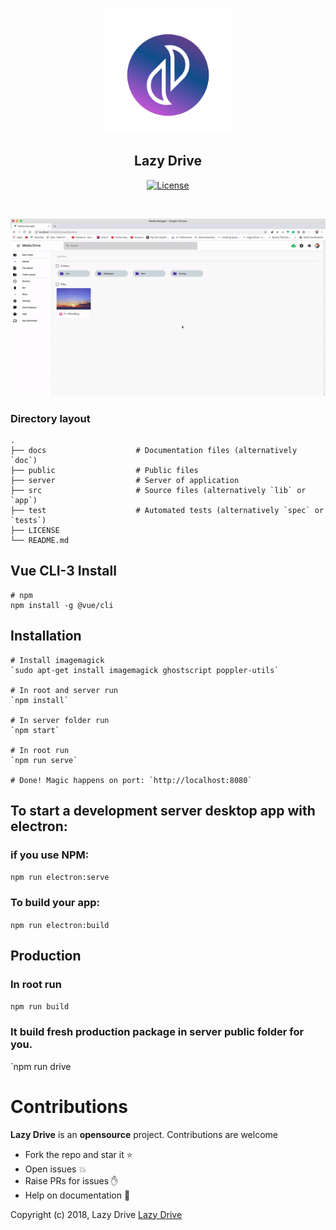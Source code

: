 <p align="center">
  <img width="200" height="200" src="docs/images/logo.png">
</p>

<h2 align="center">Lazy Drive</h2>

<p align="center">
<a href="http://github.com/anu1601cs/media-manager"><img src="https://travis-ci.org/lazyDrive/drive.svg?branch=master" alt="License"></a>
</p>

<br>

<p align="center">
  <img  src="docs/images/pre.gif">
</p>

### Directory layout

    .
    ├── docs                    # Documentation files (alternatively `doc`)
    ├── public                  # Public files
    ├── server                  # Server of application
    ├── src                     # Source files (alternatively `lib` or `app`)
    ├── test                    # Automated tests (alternatively `spec` or `tests`)
    ├── LICENSE
    └── README.md

## Vue CLI-3 Install

    # npm
    npm install -g @vue/cli

## Installation

    # Install imagemagick
    `sudo apt-get install imagemagick ghostscript poppler-utils`

    # In root and server run
    `npm install`

    # In server folder run
    `npm start`

    # In root run
    `npm run serve`

    # Done! Magic happens on port: `http://localhost:8080`

## To start a development server desktop app with electron:

### if you use NPM:

`npm run electron:serve`

### To build your app:

`npm run electron:build`

## Production

### In root run

`npm run build`

### It build fresh production package in server public folder for you.

`npm run drive

# Contributions

**Lazy Drive** is an **opensource** project. Contributions are welcome

- Fork the repo and star it :star:
- Open issues :boom:
- Raise PRs for issues :raised_hand:
- Help on documentation :page_facing_up:

Copyright (c) 2018, Lazy Drive [Lazy Drive](http://github.com/lazyDrive/)
